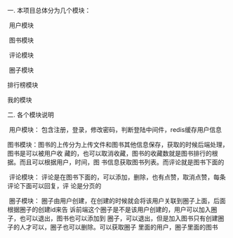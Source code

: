 一. 本项目总体分为几个模块：

​	用户模块

​	图书模块

​    评论模块

​    圈子模块

   排行榜模块

  我的模块



二. 各个模块说明

​	用户模块： 包含注册，登录，修改密码，判断登陆中间件，redis缓存用户信息

​	图书模块：图书的上传分为上传文件和图书其他信息保存，获取的时候后端处理，图书是可以被用户收						藏的，也可以取消收藏，图书的收藏数就是图书排行的根据。而且可以根据用户，时间，图						书信息获取图书列表。而评论就是图书下面的

​	评论模块： 评论是在图书下面的，可以添加，删除，也有点赞，取消点赞，每条评论下面可以回复，评						论是分页的

​	圈子模块： 圈子由用户创建，在创建的时候就会将该用户关联到圈子上面，后面根据圈子的创建id来告						诉前端这个圈子是不是该用户创建的，用户可以加入圈子，也可以退出，图书也可以添加到						圈子，可以退出，但是加入图书只有创建圈子的人才可以，圈子也可以删除。可以获取圈子						里面的用户，圈子里面的图书

​	